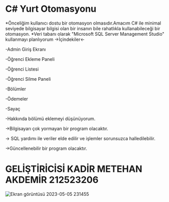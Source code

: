 # C# Yurt Otomasyonu
*Önceliğim kullanıcı dostu bir otomasyon olmasıdır.Amacım C# ile minimal seviyede bilgisayar bilgisi olan bir insanın bile rahatlıkla kullanabileceği bir otomasyon.
*Veri tabanı olarak "Microsoft SQL Server Management Studio" kullanmayı planlıyorum
->İçindekiler<-

-Admin Giriş Ekranı

-Öğrenci Ekleme Paneli

-Öğrenci Listesi

-Öğrenci Silme Paneli

-Bölümler

-Ödemeler

-Sayaç

-Hakkında bölümü eklemeyi düşünüyorum.

->Bilgisayarı çok yormayan bir program olacaktır.

-> SQL yardımı ile veriler elde edilir ve işlemler sorunsuzca halledilebilir.

->Güncellenebilir bir program olacaktır.



# GELİŞTİRİCİSİ KADİR METEHAN AKDEMİR 212523206


![Ekran görüntüsü 2023-05-05 231455](https://user-images.githubusercontent.com/115811565/236560569-e3da91b9-b48c-4d4c-b333-990e657b214a.png)
